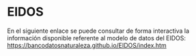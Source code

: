 # EIDOS

En el siguiente enlace se puede consultar de forma interactiva la información disponible referente al modelo de datos del EIDOS: https://bancodatosnaturaleza.github.io/EIDOS/index.htm
